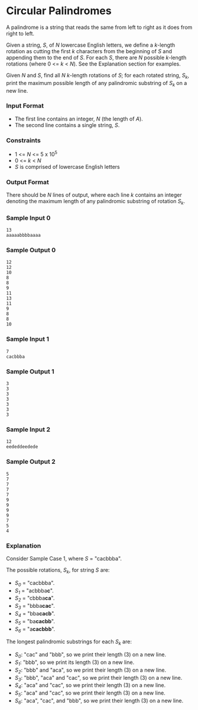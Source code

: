 # Circular Palindromes

A palindrome is a string that reads the same from left to right as it does from right to left.

Given a string, _S_, of _N_ lowercase English letters, we define a _k_-length rotation as cutting the first _k_ characters from the beginning of _S_ and appending them to the end of _S_. For each _S_, there are _N_ possible _k_-length rotations (where 0 <= _k_ < _N_). See the Explanation section for examples.

Given _N_ and _S_, find all _N_ _k_-length rotations of _S_; for each rotated string, _S_<sub>_k_</sub>, print the maximum possible length of any palindromic substring of _S_<sub>_k_</sub> on a new line.

### Input Format

* The first line contains an integer, _N_ (the length of _A_). 
* The second line contains a single string, _S_.

### Constraints

* 1 <= _N_ <= 5 x 10<sup>5</sup>
* 0 <= _k_ < _N_
* _S_ is comprised of lowercase English letters

### Output Format

There should be _N_ lines of output, where each line _k_ contains an integer denoting the maximum length of any palindromic substring of rotation _S_<sub>_k_</sub>.

### Sample Input 0
```
13
aaaaabbbbaaaa
```
### Sample Output 0
```
12
12
10
8
8
9
11
13
11
9
8
8
10
```
### Sample Input 1
```
7
cacbbba
```
### Sample Output 1
```
3
3
3
3
3
3
3
```
### Sample Input 2
```
12
eededdeedede
```
### Sample Output 2
```
5
7
7
7
7
9
9
9
9
7
5
4
```
### Explanation

Consider Sample Case 1, where _S_ = "cacbbba".

The possible rotations, _S_<sub>_k_</sub>, for string _S_ are: 
* _S_<sub>_0_</sub> = "cacbbba".
* _S_<sub>_1_</sub> = "acbbba**c**".
* _S_<sub>_2_</sub> = "cbbba**ca**".
* _S_<sub>_3_</sub> = "bbba**cac**".
* _S_<sub>_4_</sub> = "bba**cacb**".
* _S_<sub>_5_</sub> = "ba**cacbb**".
* _S_<sub>_6_</sub> = "a**cacbbb**".

The longest palindromic substrings for each _S_<sub>_k_</sub> are: 
* _S_<sub>_0_</sub>: "cac" and "bbb", so we print their length (3) on a new line. 
* _S_<sub>_1_</sub>: "bbb", so we print its length (3) on a new line. 
* _S_<sub>_2_</sub>: "bbb" and "aca", so we print their length (3) on a new line. 
* _S_<sub>_3_</sub>: "bbb", "aca" and "cac", so we print their length (3) on a new line. 
* _S_<sub>_4_</sub>: "aca" and "cac", so we print their length (3) on a new line. 
* _S_<sub>_5_</sub>: "aca" and "cac", so we print their length (3) on a new line. 
* _S_<sub>_6_</sub>: "aca", "cac", and "bbb", so we print their length (3) on a new line.